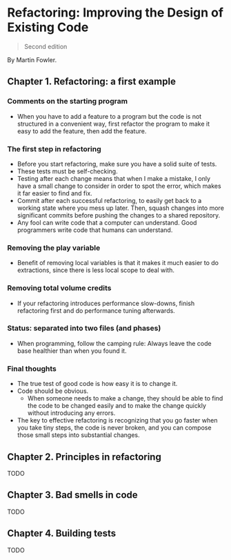 # Refactoring: Improving the Design of Existing Code
> Second edition

By Martin Fowler.

## Chapter 1. Refactoring: a first example
### Comments on the starting program
* When you have to add a feature to a program but the code is not structured in a convenient way, first refactor the program to make it easy to add the feature, then add the feature.

### The first step in refactoring
* Before you start refactoring, make sure you have a solid suite of tests.
* These tests must be self-checking.
* Testing after each change means that when I make a mistake, I only have a small change to consider in order to spot the error, which makes it far easier to find and fix.
* Commit after each successful refactoring, to easily get back to a working state where you mess up later. Then, squash changes into more significant commits before pushing the changes to a shared repository.
* Any fool can write code that a computer can understand. Good programmers write code that humans can understand.

### Removing the play variable
* Benefit of removing local variables is that it makes it much easier to do extractions, since there is less local scope to deal with.

### Removing total volume credits
* If your refactoring introduces performance slow-downs, finish refactoring first and do performance tuning afterwards.

### Status: separated into two files (and phases)
* When programming, follow the camping rule: Always leave the code base healthier than when you found it.

### Final thoughts
* The true test of good code is how easy it is to change it.
* Code should be obvious.
    * When someone needs to make a change, they should be able to find the code to be changed easily and to make the change quickly without introducing any errors.
* The key to effective refactoring is recognizing that you go faster when you take tiny steps, the code is never broken, and you can compose those small steps into substantial changes.

## Chapter 2. Principles in refactoring
TODO

## Chapter 3. Bad smells in code
TODO

## Chapter 4. Building tests
TODO